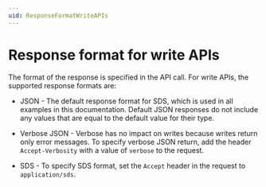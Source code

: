 ```yaml
---
uid: ResponseFormatWriteAPIs
---
```


# Response format for write APIs

The format of the response is specified in the API call. For write APIs, the supported response formats are:

- JSON - The default response format for SDS, which is used in all examples in this documentation. Default JSON responses do not include any values that are equal to the default value for their type.

- Verbose JSON - Verbose has no impact on writes because writes return only error messages. To specify verbose JSON return, add the header `Accept-Verbosity` with a value of `verbose` to the request.

- SDS - To specify SDS format, set the `Accept` header in the request to `application/sds`.
